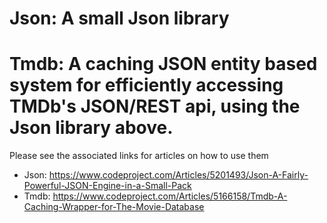 # Json: A small Json library
# Tmdb: A caching JSON entity based system for efficiently accessing TMDb's JSON/REST api, using the Json library above.

Please see the associated links for articles on how to use them

* Json: https://www.codeproject.com/Articles/5201493/Json-A-Fairly-Powerful-JSON-Engine-in-a-Small-Pack
* Tmdb: https://www.codeproject.com/Articles/5166158/Tmdb-A-Caching-Wrapper-for-The-Movie-Database
